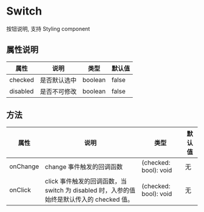 # Switch

按钮说明, 支持 Styling component

## 属性说明

| 属性     | 说明         | 类型    | 默认值 |
| -------- | ------------ | ------- | ------ |
| checked  | 是否默认选中 | boolean | false  |
| disabled | 是否不可修改 | boolean | false  |

## 方法

| 属性     | 说明                                                                                      | 类型                  | 默认值 |
| -------- | ----------------------------------------------------------------------------------------- | --------------------- | ------ |
| onChange | change 事件触发的回调函数                                                                 | (checked: bool): void | 无     |
| onClick  | click 事件触发的回调函数，当 switch 为 disabled 时，入参的值始终是默认传入的 checked 值。 | (checked: bool): void | 无     |
